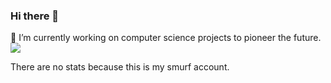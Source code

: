### Hi there 👋
 🔭 I’m currently working on computer science projects to pioneer the future.
                                                                          ![](https://github-readme-stats.vercel.app/api?username=gvndkrishna&show_icons=true&count_private=true)

 There are no stats because this is my smurf account.   
